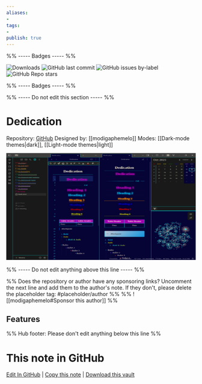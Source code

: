 ```yaml
---
aliases:
- 
tags: 
- 
publish: true
---
```


%% ----- Badges ----- %%

![Downloads](https://img.shields.io/badge/downloads-236-573E7A?style=for-the-badge&logo=)
![GitHub last commit](https://img.shields.io/github/last-commit/modigaphemelo/Dedication-obsidian-theme?color=573E7A&label=last%20update&logo=github&style=for-the-badge)
![GitHub issues by-label](https://img.shields.io/github/issues/modigaphemelo/Dedication-obsidian-theme/help%20wanted?color=573E7A&logo=github&style=for-the-badge) 
![GitHub Repo stars](https://img.shields.io/github/stars/modigaphemelo/Dedication-obsidian-theme?color=573E7A&logo=github&style=for-the-badge)

%% ----- Badges ----- %%

%% ----- Do not edit this section ----- %%

# Dedication

Repository: [GitHub](https://github.com/modigaphemelo/Dedication-obsidian-theme)
Designed by: [[modigaphemelo]]
Modes: [[Dark-mode themes|dark]], [[Light-mode themes|light]]



![screenshot](https://github.com/modigaphemelo/Dedication-obsidian-theme/raw/HEAD/Dark.png)

%% ----- Do not edit anything above this line ----- %% 

%% Does the repository or author have any sponsoring links? Uncomment the next line and add them to the author's note. If they don't, please delete the placeholder tag: #placeholder/author %%
%% ![[modigaphemelo#Sponsor this author]] %%


## Features



%% Hub footer: Please don't edit anything below this line %%

# This note in GitHub

<span class="git-footer">[Edit In GitHub](https://github.dev/obsidian-community/obsidian-hub/blob/main/02%20-%20Community%20Expansions/02.05%20All%20Community%20Expansions/Themes/Dedication.md "git-hub-edit-note") | [Copy this note](https://raw.githubusercontent.com/obsidian-community/obsidian-hub/main/02%20-%20Community%20Expansions/02.05%20All%20Community%20Expansions/Themes/Dedication.md "git-hub-copy-note") | [Download this vault](https://github.com/obsidian-community/obsidian-hub/archive/refs/heads/main.zip "git-hub-download-vault") </span>
